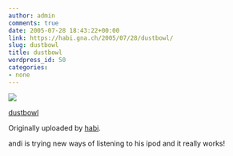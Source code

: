 ```yaml
---
author: admin
comments: true
date: 2005-07-28 18:43:22+00:00
link: https://habi.gna.ch/2005/07/28/dustbowl/
slug: dustbowl
title: dustbowl
wordpress_id: 50
categories:
- none
---
```



 [![](http://photos23.flickr.com/29260439_4349019c55_m.jpg)](http://www.flickr.com/photos/habi/29260439/)
   

 
  [dustbowl](http://www.flickr.com/photos/habi/29260439/)
    

  Originally uploaded by [habi](http://www.flickr.com/people/habi/).
 



andi is trying new ways of listening to his ipod and it really works!
  

